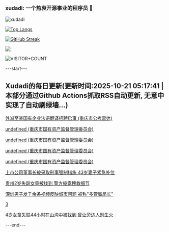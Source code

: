 ### xudadi: 一个热衷开源事业的程序员 👋

![xudadi](https://github-readme-stats-git-masterorgs-github-readme-stats-team.vercel.app/api?username=xudadi)

[![Top Langs](https://github-readme-stats.vercel.app/api/top-langs/?username=xudadi)](https://github.com/anuraghazra/github-readme-stats)

[![GitHub Streak](https://streak-stats.demolab.com?user=xudadi&locale=zh_Hans)](https://git.io/streak-stats)

![](https://raw.githubusercontent.com/xudadi/xudadi/main/assets/github-contribution-grid-snake.svg)

![VISITOR+COUNT](https://komarev.com/ghpvc/?username=xudadi&label=VISITOR+COUNT)


---start---

## Xudadi的每日更新(更新时间:2025-10-21 05:17:41 | 本部分通过Github Actions抓取RSS自动更新, 无意中实现了自动刷绿墙...)

[外派至某国有企业法语翻译招聘启事 (重庆市公考雷达)](https://www.gongkaoleida.com/article/2656053)

[undefined (重庆市国有资产监督管理委员会)](https://dadilab.github.io/feeds/all.xml)

[undefined (重庆市国有资产监督管理委员会)](https://dadilab.github.io/feeds/all.xml)

[undefined (重庆市国有资产监督管理委员会)](https://dadilab.github.io/feeds/all.xml)

[undefined (重庆市国有资产监督管理委员会)](https://dadilab.github.io/feeds/all.xml)

[上市公司董事长被采取刑事强制措施 43岁妻子紧急补位](https://m.163.com/news/article/KCBL5BM40512B07B.html)

[贵州2岁失踪女童被找到 警方披露搜救细节](https://m.163.com/news/article/KCB5S4KA051492T3.html)

[深圳男子发千余条视频反映城市问题 被称"多管局局长"](https://m.163.com/news/article/KCB43D2D053469LG.html)

[3](https://m.163.com/touch/news/sub/domestic)

[4岁女童失联44小时在山沟中被找到 曾让旁边人别生火](https://m.163.com/news/article/KCBE5ULO053469LG.html)

---end---
